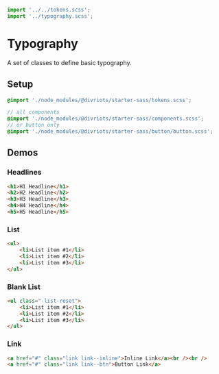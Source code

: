 ```js script
import '../../tokens.scss';
import '../typography.scss';
```

# Typography

A set of classes to define basic typography.

## Setup

```scss
@import './node_modules/@divriots/starter-sass/tokens.scss';

// all components
@import './node_modules/@divriots/starter-sass/components.scss';
// or button only
@import './node_modules/@divriots/starter-sass/button/button.scss';
```

## Demos

### Headlines

```html preview-story
<h1>H1 Headline</h1>
<h2>H2 Headline</h2>
<h3>H3 Headline</h3>
<h4>H4 Headline</h4>
<h5>H5 Headline</h5>
```

### List

```html preview-story
<ul>
    <li>List item #1</li>
    <li>List item #2</li>
    <li>List item #3</li>
</ul>
```

### Blank List

```html preview-story
<ul class="-list-reset">
    <li>List item #1</li>
    <li>List item #2</li>
    <li>List item #3</li>
</ul>
```

### Link

```html preview-story
<a href="#" class="link link--inline">Inline Link</a><br /><br />
<a href="#" class="link link--btn">Button Link</a>
```